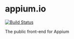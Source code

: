 appium.io
=========

[![Build Status](https://api.travis-ci.org/appium/appium.io.png?branch=gh-pages)](https://travis-ci.org/appium/appium.io)

The public front-end for Appium
